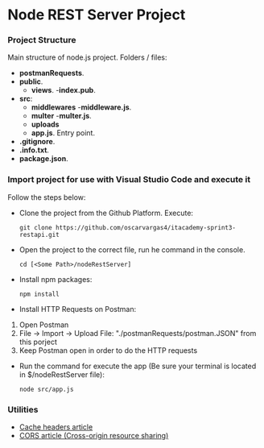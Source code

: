 
# Node REST Server Project

### Project Structure

Main structure of node.js project. Folders / files:

- <b>postmanRequests</b>. 
- <b>public</b>.
    - <b>views</b>.
        -<b>index.pub</b>.
- <b>src</b>:
    - <b>middlewares</b>
        -<b>middleware.js</b>.
    - <b>multer</b>
        -<b>multer.js</b>.
    - <b>uploads</b>
    - <b>app.js</b>. Entry point.
- <b>.gitignore</b>.
- <b>.info.txt</b>.
- <b>package.json</b>.

### Import project for use with Visual Studio Code and execute it

Follow the steps below:
* Clone the project from the Github Platform. Execute:
  ```
  git clone https://github.com/oscarvargas4/itacademy-sprint3-restapi.git
  ```
* Open the project to the correct file, run he command in the console.
  ```
  cd [<Some Path>/nodeRestServer]
  ```
* Install npm packages:
  ```
  npm install
  ```
* Install HTTP Requests on Postman:
1. Open Postman
2. File -> Import -> Upload File: "./postmanRequests/postman.JSON" from this porject
3. Keep Postman open in order to do the HTTP requests
* Run the command for execute the app (Be sure your terminal is located in $/nodeRestServer file):
  ```
  node src/app.js
  ```


### Utilities

* [Cache headers article](https://regbrain.com/article/cache-headers-express-js)
* [CORS article (Cross-origin resource sharing)](https://stackabuse.com/handling-cors-with-node-js/)

